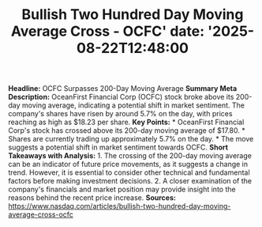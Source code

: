 ﻿---
title: "Bullish Two Hundred Day Moving Average Cross - OCFC'
date: '2025-08-22T12:48:00"
category: "Markets"
summary: ""
slug: "bullish two hundred day moving average cross  ocfc"
source_urls:
  - "https://www.nasdaq.com/articles/bullish-two-hundred-day-moving-average-cross-ocfc"
seo:
  title: "Bullish Two Hundred Day Moving Average Cross - OCFC | Hash n Hedge'
  description: '"
  keywords: ["news", "markets", "brief"]
---
**Headline:** OCFC Surpasses 200-Day Moving Average  **Summary Meta Description:** OceanFirst Financial Corp (OCFC) stock broke above its 200-day moving average, indicating a potential shift in market sentiment. The company's shares have risen by around 5.7% on the day, with prices reaching as high as $18.23 per share.  **Key Points:**  * OceanFirst Financial Corp's stock has crossed above its 200-day moving average of $17.80. * Shares are currently trading up approximately 5.7% on the day. * The move suggests a potential shift in market sentiment towards OCFC.  **Short Takeaways with Analysis:**  1. The crossing of the 200-day moving average can be an indicator of future price movements, as it suggests a change in trend. However, it is essential to consider other technical and fundamental factors before making investment decisions. 2. A closer examination of the company's financials and market position may provide insight into the reasons behind the recent price increase.  **Sources:** https://www.nasdaq.com/articles/bullish-two-hundred-day-moving-average-cross-ocfc 

